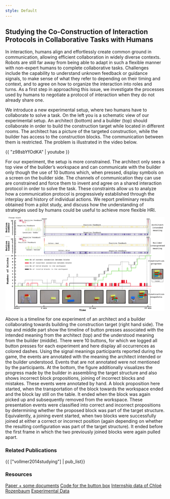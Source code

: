 ```yaml
---
style: Default
---
```


## Studying the Co-Construction of Interaction Protocols in Collaborative Tasks with Humans

In interaction, humans align and effortlessly create common ground in communication, allowing efficient collaboration in widely diverse contexts. Robots are still far away from being able to adapt in such a flexible manner with non-expert humans to complete collaborative tasks. Challenges include the capability to understand unknown feedback or guidance signals, to make sense of what they refer to depending on their timing and context, and to agree on how to organize the interaction into roles and turns. As a first step in approaching this issue, we investigate the processes used by humans to negotiate a protocol of interaction when they do not already share one.

We introduce a new experimental setup, where two humans have to collaborate to solve a task. On the left you is a schematic view of our experimental setup. An architect (bottom) and a builder (top) should collaborate in order to build the construction target while located in different rooms. The architect has a picture of the targeted construction, while the builder has access to the construction blocks. The communication between them is restricted. The problem is illustrated in the video below.

{{ "z98sbYfOdKA" | youtube }}

For our experiment, the setup is more constrained. The architect only sees a top view of the builder’s workspace and can communicate with the builder only though the use of 10 buttons which, when pressed, display symbols on a screen on the builder side. The channels of communication they can use are constrained and force them to invent and agree on a shared interaction protocol in order to solve the task. These constraints allow us to analyze how a communication protocol is progressively established through the interplay and history of individual actions. We report preliminary results obtained from a pilot study, and discuss how the understanding of strategies used by humans could be useful to achieve more flexible HRI.

<img src="img/timeline.png" class="img-responsive center-block">

Above is a timeline for one experiment of an architect and a builder collaborating towards building the construction target (right hand side).  The top and middle part show the timeline of button presses associated with the intended meaning from the architect (top) and the understood meaning from the builder (middle). There were 10 buttons, for which we logged all button presses for each experiment and here display all occurrences as colored dashes. Using the signal meanings participants reported during the game, the events are annotated with the meaning the architect intended or the builder understood. Events that are not annotated were not mentioned by the participants. At the bottom, the figure additionally visualizes the progress made by the builder in assembling the target structure and also shows incorrect block propositions, joining of incorrect blocks and mistakes. These events were annotated by hand. A block proposition here started, when the transportation of the block towards the workspace ended and the block lay still on the table. It ended when the block was again picked up and subsequently removed from the workspace. These presentation events were classified into correct and incorrect propositions by determining whether the proposed block was part of the target structure. Equivalently, a joining event started, when two blocks were successfully joined at either a correct or incorrect position (again depending on whether the resulting configuration was part of the target structure). It ended before the first frame in which the two previously joined blocks were again pulled apart.

### Related Publications

{{ ["vollmer2014studying"] | pub_list}}


### Resources

<div>
<a href="https://github.com/jgrizou/paper_conference_icdl_2014" target="_blank" class="btn btn-default" role="button">Paper + some documents</a>
<a href="https://github.com/jgrizou/buttonbox" target="_blank" class="btn btn-default" role="button">Code for the button box</a>
<a href="{{ "/Public/internships/chloe_rozenbaum/" | dropbox_link }}" target="_blank" class="btn btn-default" role="button">Internship data of Chloé Rozenbaum</a>
<a href="{{ "/Public/coco_game/" | dropbox_link }}" target="_blank" class="btn btn-default" role="button">Experimental Data</a>
</div>
